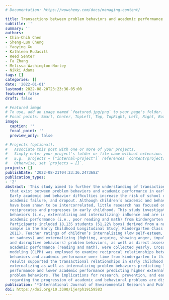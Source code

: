 ```yaml
---
# Documentation: https://wowchemy.com/docs/managing-content/

title: Transactions between problem behaviors and academic performance in early childhood
subtitle: ''
summary: ''
authors:
- Chin-Chih Chen
- Sheng-Lun Cheng
- Yaoying Xu
- Kathleen Rudasill
- Reed Senter
- Fa Zhang
- Melissa Washington-Nortey
- Nikki Adams
tags: []
categories: []
date: '2022-01-01'
lastmod: 2022-08-20T23:23:36-05:00
featured: false
draft: false

# Featured image
# To use, add an image named `featured.jpg/png` to your page's folder.
# Focal points: Smart, Center, TopLeft, Top, TopRight, Left, Right, BottomLeft, Bottom, BottomRight.
image:
  caption: ''
  focal_point: ''
  preview_only: false

# Projects (optional).
#   Associate this post with one or more of your projects.
#   Simply enter your project's folder or file name without extension.
#   E.g. `projects = ["internal-project"]` references `content/project/deep-learning/index.md`.
#   Otherwise, set `projects = []`.
projects: []
publishDate: '2022-08-21T04:23:36.247368Z'
publication_types:
- '2'
abstract: 'This study aimed to further the understanding of transactional relationships
  that exist between problem behaviors and academic performance in early childhood.
  Early academic and behavior difﬁculties increase the risk of school disengagement,
  academic failure, and dropout. Although children’s academic and behavioral difﬁculties
  have been shown to be intercorrelated, little research has focused on how the relationship
  reciprocates and progresses in early childhood. This study investigated how problem
  behaviors (i.e., externalizing and internalizing) inﬂuence and are inﬂuenced by
  academic performance (i.e., poor reading and math) from kindergarten to third grade.
  Participants included 18,135 students (51.22% boys) derived from a nationally representative
  sample in the Early Childhood Longitudinal Study, Kindergarten Class of 2011 (ECLS-K:
  2011). Teacher ratings of children’s internalizing (low self-esteem, anxiety, loneliness,
  or sadness) and externalizing (ﬁghting, arguing, showing anger, impulsively acting,
  and disruptive behaviors) problem behaviors, as well as direct assessments of children’s
  academic performance (reading and math), were collected yearly. Cross-lagged panel
  modeling (CLPM) was employed to examine reciprocal relationships between problem
  behaviors and academic performance over time from kindergarten to third grade. The
  results supported the transactional relationships in early childhood, with higher
  externalizing as well as internalizing problem behaviors predicting lower academic
  performance and lower academic performance predicting higher externalizing and internalizing
  problem behaviors. The implications for research, prevention, and early intervention
  regarding the progression of academic and behavioral problems are discussed.'
publication: '*International Journal of Environmental Research and Public Health*'
doi: https://doi.org/10.3390/ijerph19159583
---
```

